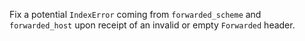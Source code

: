 Fix a potential `IndexError` coming from `forwarded_scheme` and `forwarded_host` upon receipt of an invalid or empty
`Forwarded` header.
